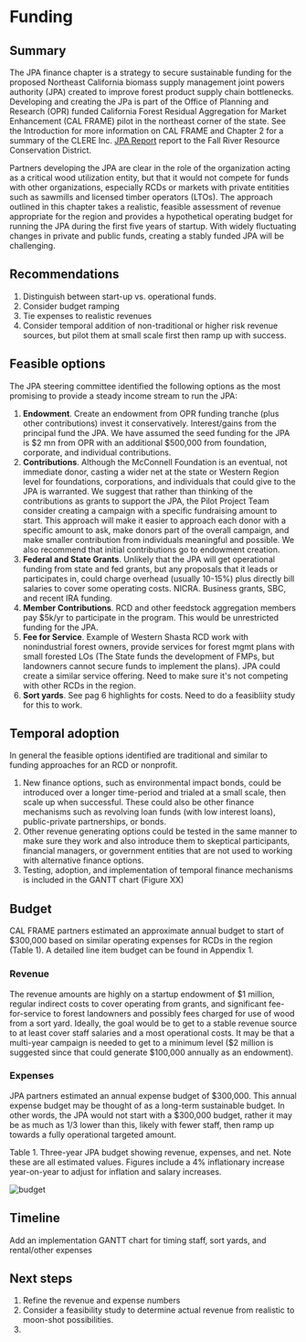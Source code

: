# Funding

## Summary
The JPA finance chapter is a strategy to secure sustainable funding for the proposed Northeast California biomass supply management joint powers authority (JPA) created to improve forest product supply chain bottlenecks. Developing and creating the JPa is part of the Office of Planning and Research (OPR) funded California Forest Residual Aggregation for Market Enhancement (CAL FRAME) pilot in the northeast corner of the state. See the Introduction for more information on CAL FRAME and Chapter 2 for a summary of the CLERE Inc. [JPA Report](http://gg.gg/1a0lji) report to the Fall River Resource Conservation District.

Partners developing the JPA are clear in the role of the organization acting as a critical wood utilization entity, but that it would not compete for funds with other organizations, especially RCDs or markets with private entitities such as sawmills and licensed timber operators (LTOs). The approach outlined in this chapter takes a realistic, feasible assessment of revenue appropriate for the region and provides a hypothetical operating budget for running the JPA during the first five years of startup. With widely fluctuating changes in private and public funds, creating a stably funded JPA will be challenging.

## Recommendations

1. Distinguish between start-up vs. operational funds.
2. Consider budget ramping
3. Tie expenses to realistic revenues
4. Consider temporal addition of non-traditional or higher risk revenue sources, but pilot them at small scale first then ramp up with success.


## Feasible options
The JPA steering committee identified the following options as the most promising to provide a steady income stream to run the JPA:

1. **Endowment**. Create an endowment from OPR funding tranche (plus other contributions) invest it conservatively. Interest/gains from the principal fund the JPA. We have assumed the seed funding for the JPA is \$2 mn from OPR with an additional $500,000 from foundation, corporate, and individual contributions.
2. **Contributions**. Although the McConnell Foundation is an eventual, not immediate donor, casting a wider net at the state or Western Region level for foundations, corporations, and individuals that could give to the JPA is warranted. We suggest that rather than thinking of the contributions as grants to support the JPA, the Pilot Project Team consider creating a campaign with a specific fundraising amount to start. This approach will make it easier to approach each donor with a specific amount to ask, make donors part of the overall campaign, and make smaller contribution from individuals meaningful and possible. We also recommend that initial contributions go to endowment creation.
3. **Federal and State Grants**. Unlikely that the JPA will get operational funding from state and fed grants, but any proposals that it leads or participates in, could charge overhead (usually 10-15%) plus directly bill salaries to cover some operating costs. NICRA. Business grants, SBC, and recent IRA funding.
4. **Member Contributions**. RCD and other feedstock aggregation members pay \$5k/yr to participate in the program. This would be unrestricted funding for the JPA.
5. **Fee for Service**. Example of Western Shasta RCD work with nonindustrial forest owners, provide services for forest mgmt plans with small forested LOs (The State funds the development of FMPs, but landowners cannot secure funds to implement the plans). JPA could create a similar service offering. Need to make sure it's not competing with other RCDs in the region.
6. **Sort yards**. See pag 6 highlights for costs. Need to do a feasibliity study for this to work.

## Temporal adoption
In general the feasible options identified are traditional and similar to funding approaches for an RCD or nonprofit. 

1. New finance options, such as environmental impact bonds, could be introduced over a longer time-period and trialed at a small scale, then scale up when successful. These could also be other finance mechanisms such as revolving loan funds (with low interest loans), public-private partnerships, or bonds.
2. Other revenue generating options could be tested in the same manner to make sure they work and also introduce them to skeptical participants, financial managers, or government entities that are not used to working with alternative finance options.
3. Testing, adoption, and implementation of temporal finance mechanisms is included in the GANTT chart (Figure XX)
  
## Budget
CAL FRAME partners estimated an approximate annual budget to start of \$300,000 based on similar operating expenses for RCDs in the region (Table 1). A detailed line item budget can be found in Appendix 1. 

### Revenue
The revenue amounts are highly on a startup endowment of \$1 million, regular indirect costs to cover operating from grants, and significant fee-for-service to forest landowners and possibly fees charged for use of wood from a sort yard. Ideally, the goal would be to get to a stable revenue source to at least cover staff salaries and a most operational costs. It may be that a multi-year campaign is needed to get to a minimum level (\$2 million is suggested since that could generate \$100,000 annually as an endowment).

### Expenses
JPA partners estimated an annual expense budget of \$300,000. This annual expense budget may be thought of as a long-term sustainable budget. In other words, the JPA would not start with a $300,000 budget, rather it may be as much as 1/3 lower than this, likely with fewer staff, then ramp up towards a fully operational targeted amount.
 
Table 1. Three-year JPA budget showing revenue, expenses, and net. Note these are all estimated values. Figures include a 4% inflationary increase year-on-year to adjust for inflation and salary increases.

![budget](https://i.imgur.com/u9R4wfN.png)

## Timeline
Add an implementation GANTT chart for timing staff, sort yards, and rental/other expenses

## Next steps
1. Refine the revenue and expense numbers
2. Consider a feasibility study to determine actual revenue from realistic to moon-shot possibilities.
3. 
